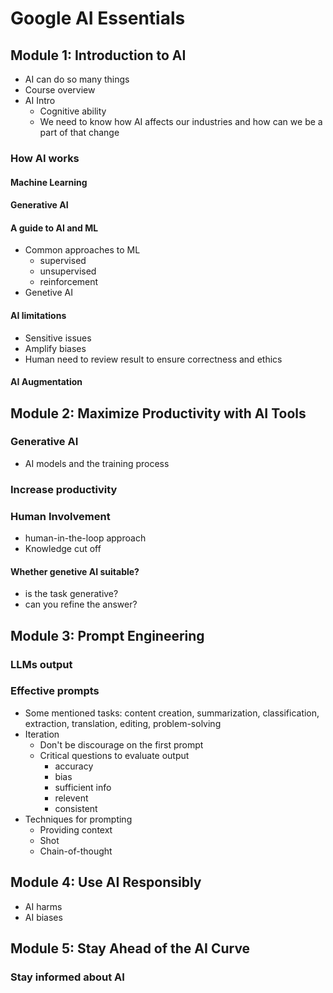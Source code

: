 # Google AI Essentials

## Module 1: Introduction to AI

- AI can do so many things
- Course overview
- AI Intro
  - Cognitive ability
  - We need to know how AI affects our industries and how can we be a part of that change

### How AI works

#### Machine Learning

#### Generative AI

#### A guide to AI and ML

- Common approaches to ML
  - supervised
  - unsupervised
  - reinforcement
- Genetive AI

#### AI limitations

- Sensitive issues
- Amplify biases
- Human need to review result to ensure correctness and ethics

#### AI Augmentation

## Module 2: Maximize Productivity with AI Tools

### Generative AI

- AI models and the training process

### Increase productivity

### Human Involvement

- human-in-the-loop approach
- Knowledge cut off

#### Whether genetive AI suitable?

- is the task generative?
- can you refine the answer?

## Module 3: Prompt Engineering

### LLMs output

### Effective prompts

- Some mentioned tasks: content creation, summarization, classification, extraction, translation, editing, problem-solving
- Iteration
  - Don't be discourage on the first prompt
  - Critical questions to evaluate output
    - accuracy
    - bias
    - sufficient info
    - relevent
    - consistent 
- Techniques for prompting
  - Providing context
  - Shot
  - Chain-of-thought 

## Module 4: Use AI Responsibly

- AI harms
- AI biases

## Module 5: Stay Ahead of the AI Curve

### Stay informed about AI

